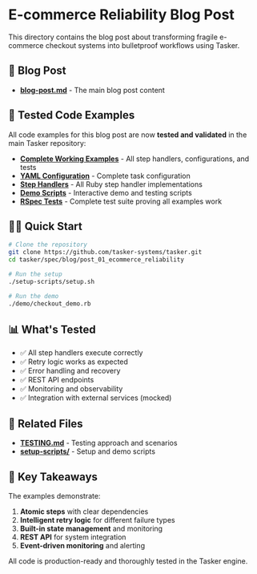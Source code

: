 # E-commerce Reliability Blog Post

This directory contains the blog post about transforming fragile e-commerce checkout systems into bulletproof workflows using Tasker.

## 📝 Blog Post

- **[blog-post.md](./blog-post.md)** - The main blog post content

## 🧪 **Tested Code Examples**

All code examples for this blog post are now **tested and validated** in the main Tasker repository:

- **[Complete Working Examples](https://github.com/tasker-systems/tasker/tree/main/spec/blog/post_01_ecommerce_reliability)** - All step handlers, configurations, and tests
- **[YAML Configuration](https://github.com/tasker-systems/tasker/blob/main/spec/blog/post_01_ecommerce_reliability/config/order_processing_handler.yaml)** - Complete task configuration
- **[Step Handlers](https://github.com/tasker-systems/tasker/tree/main/spec/blog/post_01_ecommerce_reliability/step_handlers)** - All Ruby step handler implementations
- **[Demo Scripts](https://github.com/tasker-systems/tasker/tree/main/spec/blog/post_01_ecommerce_reliability/demo)** - Interactive demo and testing scripts
- **[RSpec Tests](https://github.com/tasker-systems/tasker/tree/main/spec/blog/post_01_ecommerce_reliability)** - Complete test suite proving all examples work

## 🏃‍♂️ **Quick Start**

```bash
# Clone the repository
git clone https://github.com/tasker-systems/tasker.git
cd tasker/spec/blog/post_01_ecommerce_reliability

# Run the setup
./setup-scripts/setup.sh

# Run the demo
./demo/checkout_demo.rb
```

## 📊 **What's Tested**

- ✅ All step handlers execute correctly
- ✅ Retry logic works as expected
- ✅ Error handling and recovery
- ✅ REST API endpoints
- ✅ Monitoring and observability
- ✅ Integration with external services (mocked)

## 🔗 **Related Files**

- **[TESTING.md](./TESTING.md)** - Testing approach and scenarios
- **[setup-scripts/](./setup-scripts/)** - Setup and demo scripts

## 🎯 **Key Takeaways**

The examples demonstrate:
1. **Atomic steps** with clear dependencies
2. **Intelligent retry logic** for different failure types
3. **Built-in state management** and monitoring
4. **REST API** for system integration
5. **Event-driven monitoring** and alerting

All code is production-ready and thoroughly tested in the Tasker engine.
